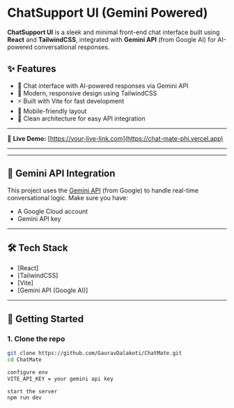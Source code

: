 # ChatSupport UI (Gemini Powered)

**ChatSupport UI** is a sleek and minimal front-end chat interface built using **React** and **TailwindCSS**, integrated with **Gemini API** (from Google AI) for AI-powered conversational responses.

## ✨ Features

- 💬 Chat interface with AI-powered responses via Gemini API
- 🎨 Modern, responsive design using TailwindCSS
- ⚡ Built with Vite for fast development
- 📱 Mobile-friendly layout
- 🧩 Clean architecture for easy API integration

---

🚀 **Live Demo:** [https://your-live-link.com](https://chat-mate-phi.vercel.app)

---

---

## 🔌 Gemini API Integration

This project uses the [Gemini API](https://ai.google.dev/) (from Google) to handle real-time conversational logic. Make sure you have:

- A Google Cloud account
- Gemini API key

---

## 🛠️ Tech Stack

- [React]
- [TailwindCSS]
- [Vite]
- [Gemini API (Google AI)]

---

## 🚀 Getting Started

### 1. Clone the repo

```bash
git clone https://github.com/GauravDalakoti/ChatMate.git
cd ChatMate

configure env
VITE_API_KEY = your gemini api key

start the server
npm run dev
